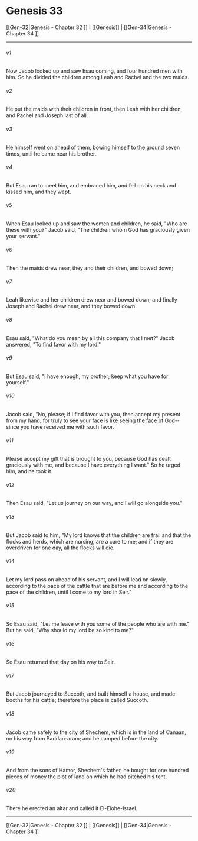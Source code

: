 # Genesis 33

[[Gen-32|Genesis - Chapter 32 ]] | [[Genesis]] | [[Gen-34|Genesis - Chapter 34 ]]
***

###### v1
Now Jacob looked up and saw Esau coming, and four hundred men with him. So he divided the children among Leah and Rachel and the two maids.
###### v2
He put the maids with their children in front, then Leah with her children, and Rachel and Joseph last of all.
###### v3
He himself went on ahead of them, bowing himself to the ground seven times, until he came near his brother.
###### v4
But Esau ran to meet him, and embraced him, and fell on his neck and kissed him, and they wept.
###### v5
When Esau looked up and saw the women and children, he said, "Who are these with you?" Jacob said, "The children whom God has graciously given your servant."
###### v6
Then the maids drew near, they and their children, and bowed down;
###### v7
Leah likewise and her children drew near and bowed down; and finally Joseph and Rachel drew near, and they bowed down.
###### v8
Esau said, "What do you mean by all this company that I met?" Jacob answered, "To find favor with my lord."
###### v9
But Esau said, "I have enough, my brother; keep what you have for yourself."
###### v10
Jacob said, "No, please; if I find favor with you, then accept my present from my hand; for truly to see your face is like seeing the face of God-- since you have received me with such favor.
###### v11
Please accept my gift that is brought to you, because God has dealt graciously with me, and because I have everything I want." So he urged him, and he took it.
###### v12
Then Esau said, "Let us journey on our way, and I will go alongside you."
###### v13
But Jacob said to him, "My lord knows that the children are frail and that the flocks and herds, which are nursing, are a care to me; and if they are overdriven for one day, all the flocks will die.
###### v14
Let my lord pass on ahead of his servant, and I will lead on slowly, according to the pace of the cattle that are before me and according to the pace of the children, until I come to my lord in Seir."
###### v15
So Esau said, "Let me leave with you some of the people who are with me." But he said, "Why should my lord be so kind to me?"
###### v16
So Esau returned that day on his way to Seir.
###### v17
But Jacob journeyed to Succoth, and built himself a house, and made booths for his cattle; therefore the place is called Succoth.
###### v18
Jacob came safely to the city of Shechem, which is in the land of Canaan, on his way from Paddan-aram; and he camped before the city.
###### v19
And from the sons of Hamor, Shechem's father, he bought for one hundred pieces of money the plot of land on which he had pitched his tent.
###### v20
There he erected an altar and called it El-Elohe-Israel.

***

[[Gen-32|Genesis - Chapter 32 ]] | [[Genesis]] | [[Gen-34|Genesis - Chapter 34 ]]
